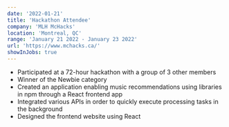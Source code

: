 ```yaml
---
date: '2022-01-21'
title: 'Hackathon Attendee'
company: 'MLH McHacks'
location: 'Montreal, QC'
range: 'January 21 2022 - January 23 2022'
url: 'https://www.mchacks.ca/'
showInJobs: true
---
```


- Participated at a 72-hour hackathon with a group of 3 other members
- Winner of the Newbie category
- Created an application enabling music recommendations using libraries in npm through a React frontend app
- Integrated various APIs in order to quickly execute processing tasks in the background
- Designed the frontend website using React
